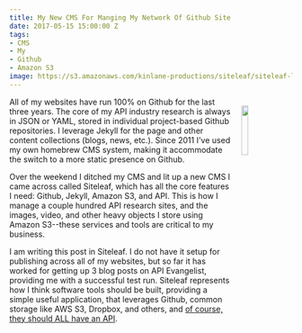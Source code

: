 ```yaml
---
title: My New CMS For Manging My Network Of Github Site
date: 2017-05-15 15:00:00 Z
tags:
- CMS
- My
- Github
- Amazon S3
image: https://s3.amazonaws.com/kinlane-productions/siteleaf/siteleaf-logo.png
---
```


<p><img style="padding: 15px;" src="https://s3.amazonaws.com/kinlane-productions/siteleaf/siteleaf-logo.png" align="right" width="15%" /></p>All of my websites have run 100% on Github for the last three years. The core of my API industry research is always in JSON or YAML, stored in individual project-based Github repositories. I leverage Jekyll for the page and other content collections (blogs, news, etc.). Since 2011 I've used my own homebrew CMS system, making it accommodate the switch to a more static presence on Github.

Over the weekend I ditched my CMS and lit up a new CMS I came across called Siteleaf, which has all the core features I need: Github, Jekyll, Amazon S3, and API. This is how I manage a couple hundred API research sites, and the images, video, and other heavy objects I store using Amazon S3--these services and tools are critical to my business.

I am writing this post in Siteleaf. I do not have it setup for publishing across all of my websites, but so far it has worked for getting up 3 blog posts on API Evangelist, providing me with a successful test run. Siteleaf represents how I think software tools should be built, providing a simple useful application, that leverages Github, common storage like AWS S3, Dropbox, and others, and [of course, they should ALL have an API](https://learn.siteleaf.com/api/).
